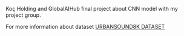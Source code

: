 
Koç Holding and GlobalAIHub final project about CNN model with my project group.

For more information about dataset [URBANSOUND8K DATASET](https://urbansounddataset.weebly.com/urbansound8k.html)
